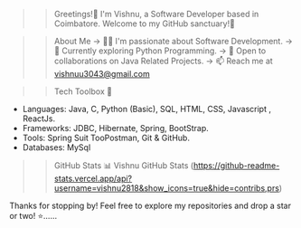 >> Greetings!🌟 I'm Vishnu, a Software Developer based in Coimbatore. Welcome to my GitHub sanctuary!🚀

>> About Me
-> 👩‍💻 I'm passionate about Software Development.
-> 🌱 Currently exploring Python Programming.
-> 🤝 Open to collaborations on Java Related Projects.
-> 📫 Reach me at vishnuu3043@gmail.com

>> Tech Toolbox 🧰
- Languages: Java, C, Python (Basic), SQL, HTML, CSS, Javascript , ReactJs.
- Frameworks: JDBC, Hibernate, Spring, BootStrap.
- Tools: Spring Suit TooPostman, Git & GitHub.
- Databases: MySql

>> GitHub Stats 📊
Vishnu GitHub Stats (https://github-readme-stats.vercel.app/api?username=vishnu2818&show_icons=true&hide=contribs,prs)

Thanks for stopping by! Feel free to explore my repositories and drop a star or two! ⭐️......
